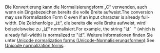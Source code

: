 <span data-ttu-id="c4a1d-101">Die Konvertierung kann die Normalisierungsform „C“ verwenden, auch wenn ein Eingabezeichen bereits die volle Breite aufweist.</span><span class="sxs-lookup"><span data-stu-id="c4a1d-101">The conversion may use Normalization Form C even if an input character is already full-width.</span></span> <span data-ttu-id="c4a1d-102">Die Zeichenfolge „は“, die bereits die volle Breite aufweist, wird beispielsweise zu „ば“ normalisiert.</span><span class="sxs-lookup"><span data-stu-id="c4a1d-102">For example, the string "は゛" (which is already full-width) is normalized to "ば".</span></span> <span data-ttu-id="c4a1d-103">Weitere Informationen finden Sie unter [Unicode normalization forms (Unicode-Normalisierungsformen)](https://unicode.org/reports/tr15).</span><span class="sxs-lookup"><span data-stu-id="c4a1d-103">See [Unicode normalization forms](https://unicode.org/reports/tr15).</span></span>
